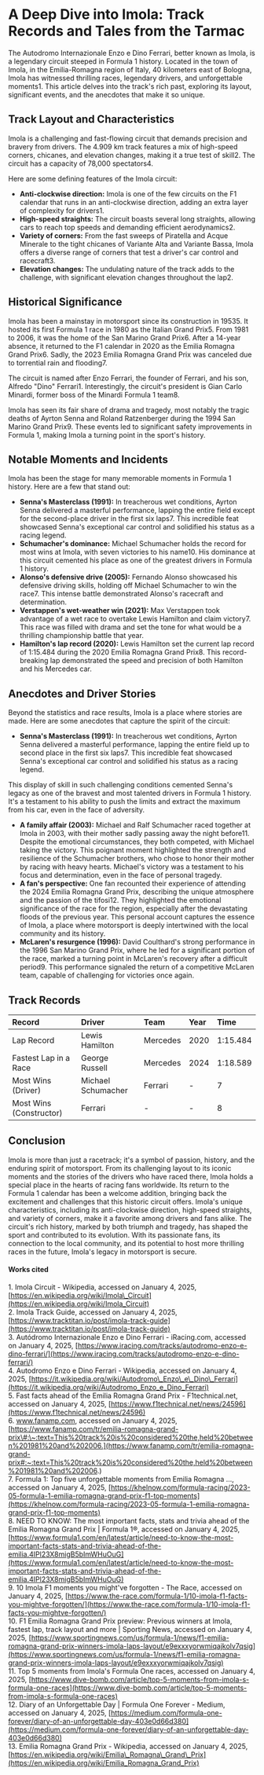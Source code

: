 # **A Deep Dive into Imola: Track Records and Tales from the Tarmac**

The Autodromo Internazionale Enzo e Dino Ferrari, better known as Imola, is a legendary circuit steeped in Formula 1 history. Located in the town of Imola, in the Emilia-Romagna region of Italy, 40 kilometers east of Bologna, Imola has witnessed thrilling races, legendary drivers, and unforgettable moments1. This article delves into the track's rich past, exploring its layout, significant events, and the anecdotes that make it so unique.

## **Track Layout and Characteristics**

Imola is a challenging and fast-flowing circuit that demands precision and bravery from drivers. The 4.909 km track features a mix of high-speed corners, chicanes, and elevation changes, making it a true test of skill2. The circuit has a capacity of 78,000 spectators4.

Here are some defining features of the Imola circuit:

* **Anti-clockwise direction:** Imola is one of the few circuits on the F1 calendar that runs in an anti-clockwise direction, adding an extra layer of complexity for drivers1.  
* **High-speed straights:** The circuit boasts several long straights, allowing cars to reach top speeds and demanding efficient aerodynamics2.  
* **Variety of corners:** From the fast sweeps of Piratella and Acque Minerale to the tight chicanes of Variante Alta and Variante Bassa, Imola offers a diverse range of corners that test a driver's car control and racecraft3.  
* **Elevation changes:** The undulating nature of the track adds to the challenge, with significant elevation changes throughout the lap2.

## **Historical Significance**

Imola has been a mainstay in motorsport since its construction in 19535. It hosted its first Formula 1 race in 1980 as the Italian Grand Prix5. From 1981 to 2006, it was the home of the San Marino Grand Prix6. After a 14-year absence, it returned to the F1 calendar in 2020 as the Emilia Romagna Grand Prix6. Sadly, the 2023 Emilia Romagna Grand Prix was canceled due to torrential rain and flooding7.

The circuit is named after Enzo Ferrari, the founder of Ferrari, and his son, Alfredo "Dino" Ferrari1. Interestingly, the circuit's president is Gian Carlo Minardi, former boss of the Minardi Formula 1 team8.

Imola has seen its fair share of drama and tragedy, most notably the tragic deaths of Ayrton Senna and Roland Ratzenberger during the 1994 San Marino Grand Prix9. These events led to significant safety improvements in Formula 1, making Imola a turning point in the sport's history.

## **Notable Moments and Incidents**

Imola has been the stage for many memorable moments in Formula 1 history. Here are a few that stand out:

* **Senna's Masterclass (1991):** In treacherous wet conditions, Ayrton Senna delivered a masterful performance, lapping the entire field except for the second-place driver in the first six laps7. This incredible feat showcased Senna's exceptional car control and solidified his status as a racing legend.  
* **Schumacher's dominance:** Michael Schumacher holds the record for most wins at Imola, with seven victories to his name10. His dominance at this circuit cemented his place as one of the greatest drivers in Formula 1 history.  
* **Alonso's defensive drive (2005):** Fernando Alonso showcased his defensive driving skills, holding off Michael Schumacher to win the race7. This intense battle demonstrated Alonso's racecraft and determination.  
* **Verstappen's wet-weather win (2021):** Max Verstappen took advantage of a wet race to overtake Lewis Hamilton and claim victory7. This race was filled with drama and set the tone for what would be a thrilling championship battle that year.  
* **Hamilton's lap record (2020):** Lewis Hamilton set the current lap record of 1:15.484 during the 2020 Emilia Romagna Grand Prix8. This record-breaking lap demonstrated the speed and precision of both Hamilton and his Mercedes car.

## **Anecdotes and Driver Stories**

Beyond the statistics and race results, Imola is a place where stories are made. Here are some anecdotes that capture the spirit of the circuit:

* **Senna's Masterclass (1991):** In treacherous wet conditions, Ayrton Senna delivered a masterful performance, lapping the entire field up to second place in the first six laps7. This incredible feat showcased Senna's exceptional car control and solidified his status as a racing legend.

This display of skill in such challenging conditions cemented Senna's legacy as one of the bravest and most talented drivers in Formula 1 history. It's a testament to his ability to push the limits and extract the maximum from his car, even in the face of adversity.

* **A family affair (2003):** Michael and Ralf Schumacher raced together at Imola in 2003, with their mother sadly passing away the night before11. Despite the emotional circumstances, they both competed, with Michael taking the victory. This poignant moment highlighted the strength and resilience of the Schumacher brothers, who chose to honor their mother by racing with heavy hearts. Michael's victory was a testament to his focus and determination, even in the face of personal tragedy.  
* **A fan's perspective:** One fan recounted their experience of attending the 2024 Emilia Romagna Grand Prix, describing the unique atmosphere and the passion of the tifosi12. They highlighted the emotional significance of the race for the region, especially after the devastating floods of the previous year. This personal account captures the essence of Imola, a place where motorsport is deeply intertwined with the local community and its history.  
* **McLaren's resurgence (1996):** David Coulthard's strong performance in the 1996 San Marino Grand Prix, where he led for a significant portion of the race, marked a turning point in McLaren's recovery after a difficult period9. This performance signaled the return of a competitive McLaren team, capable of challenging for victories once again.

## **Track Records**

| Record | Driver | Team | Year | Time |
| :---- | :---- | :---- | :---- | :---- |
| Lap Record | Lewis Hamilton | Mercedes | 2020 | 1:15.484 |
| Fastest Lap in a Race | George Russell | Mercedes | 2024 | 1:18.589 |
| Most Wins (Driver) | Michael Schumacher | Ferrari | \- | 7 |
| Most Wins (Constructor) | Ferrari | \- | \- | 8 |

## **Conclusion**

Imola is more than just a racetrack; it's a symbol of passion, history, and the enduring spirit of motorsport. From its challenging layout to its iconic moments and the stories of the drivers who have raced there, Imola holds a special place in the hearts of racing fans worldwide. Its return to the Formula 1 calendar has been a welcome addition, bringing back the excitement and challenges that this historic circuit offers. Imola's unique characteristics, including its anti-clockwise direction, high-speed straights, and variety of corners, make it a favorite among drivers and fans alike. The circuit's rich history, marked by both triumph and tragedy, has shaped the sport and contributed to its evolution. With its passionate fans, its connection to the local community, and its potential to host more thrilling races in the future, Imola's legacy in motorsport is secure.

#### **Works cited**

1\. Imola Circuit \- Wikipedia, accessed on January 4, 2025, [https://en.wikipedia.org/wiki/Imola\_Circuit](https://en.wikipedia.org/wiki/Imola_Circuit)  
2\. Imola Track Guide, accessed on January 4, 2025, [https://www.tracktitan.io/post/imola-track-guide](https://www.tracktitan.io/post/imola-track-guide)  
3\. Autódromo Internazionale Enzo e Dino Ferrari \- iRacing.com, accessed on January 4, 2025, [https://www.iracing.com/tracks/autodromo-enzo-e-dino-ferrari/](https://www.iracing.com/tracks/autodromo-enzo-e-dino-ferrari/)  
4\. Autodromo Enzo e Dino Ferrari \- Wikipedia, accessed on January 4, 2025, [https://it.wikipedia.org/wiki/Autodromo\_Enzo\_e\_Dino\_Ferrari](https://it.wikipedia.org/wiki/Autodromo_Enzo_e_Dino_Ferrari)  
5\. Fast facts ahead of the Emilia Romagna Grand Prix \- F1technical.net, accessed on January 4, 2025, [https://www.f1technical.net/news/24596](https://www.f1technical.net/news/24596)  
6\. www.fanamp.com, accessed on January 4, 2025, [https://www.fanamp.com/tr/emilia-romagna-grand-prix\#:\~:text=This%20track%20is%20considered%20the,held%20between%201981%20and%202006.](https://www.fanamp.com/tr/emilia-romagna-grand-prix#:~:text=This%20track%20is%20considered%20the,held%20between%201981%20and%202006.)  
7\. Formula 1: Top five unforgettable moments from Emilia Romagna ..., accessed on January 4, 2025, [https://khelnow.com/formula-racing/2023-05-formula-1-emilia-romagna-grand-prix-f1-top-moments](https://khelnow.com/formula-racing/2023-05-formula-1-emilia-romagna-grand-prix-f1-top-moments)  
8\. NEED TO KNOW: The most important facts, stats and trivia ahead of the Emilia Romagna Grand Prix | Formula 1®, accessed on January 4, 2025, [https://www.formula1.com/en/latest/article/need-to-know-the-most-important-facts-stats-and-trivia-ahead-of-the-emilia.4IPl23X8migB5bImWHuOuG](https://www.formula1.com/en/latest/article/need-to-know-the-most-important-facts-stats-and-trivia-ahead-of-the-emilia.4IPl23X8migB5bImWHuOuG)  
9\. 10 Imola F1 moments you might've forgotten \- The Race, accessed on January 4, 2025, [https://www.the-race.com/formula-1/10-imola-f1-facts-you-mightve-forgotten/](https://www.the-race.com/formula-1/10-imola-f1-facts-you-mightve-forgotten/)  
10\. F1 Emilia Romagna Grand Prix preview: Previous winners at Imola, fastest lap, track layout and more | Sporting News, accessed on January 4, 2025, [https://www.sportingnews.com/us/formula-1/news/f1-emilia-romagna-grand-prix-winners-imola-laps-layout/e9exxxyorwmiqajkolv7qsig](https://www.sportingnews.com/us/formula-1/news/f1-emilia-romagna-grand-prix-winners-imola-laps-layout/e9exxxyorwmiqajkolv7qsig)  
11\. Top 5 moments from Imola's Formula One races, accessed on January 4, 2025, [https://www.dive-bomb.com/article/top-5-moments-from-imola-s-formula-one-races](https://www.dive-bomb.com/article/top-5-moments-from-imola-s-formula-one-races)  
12\. Diary of an Unforgettable Day | Formula One Forever \- Medium, accessed on January 4, 2025, [https://medium.com/formula-one-forever/diary-of-an-unforgettable-day-403e0d66d380](https://medium.com/formula-one-forever/diary-of-an-unforgettable-day-403e0d66d380)  
13\. Emilia Romagna Grand Prix \- Wikipedia, accessed on January 4, 2025, [https://en.wikipedia.org/wiki/Emilia\_Romagna\_Grand\_Prix](https://en.wikipedia.org/wiki/Emilia_Romagna_Grand_Prix)